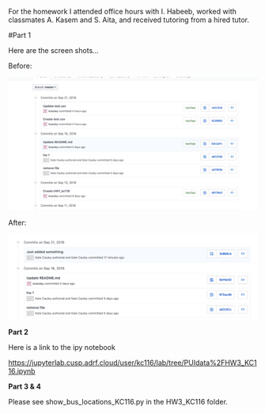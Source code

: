For the homework I attended office hours with I. Habeeb, worked with classmates A. Kasem and S. Aita, and received tutoring from a hired tutor.


#Part 1

Here are the screen shots...

Before:

![Alt text](../HW3_kc116/commit.png)

After:

![Alt text](../HW3_kc116/commit2.png)


**Part 2**

Here is a link to the ipy notebook

https://jupyterlab.cusp.adrf.cloud/user/kc116/lab/tree/PUIdata%2FHW3_KC116.ipynb


**Part 3 & 4**

Please see show_bus_locations_KC116.py in the HW3_KC116 folder.

